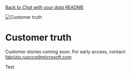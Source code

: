 [Back to *Chat with your data* README](../README.md)

![Customer truth](images/customerTruth.png)
# Customer truth
Customer stories coming soon. For early access, contact: fabrizio.ruocco@microsoft.com

Test
